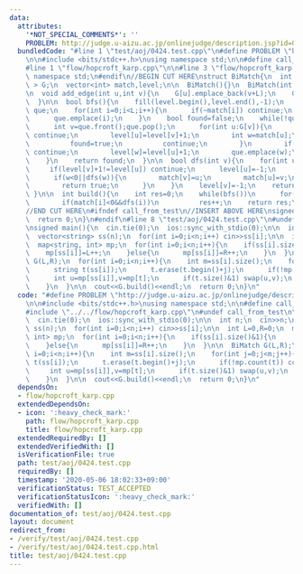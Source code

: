 ```yaml
---
data:
  attributes:
    '*NOT_SPECIAL_COMMENTS*': ''
    PROBLEM: http://judge.u-aizu.ac.jp/onlinejudge/description.jsp?id=0424
  bundledCode: "#line 1 \"test/aoj/0424.test.cpp\"\n#define PROBLEM \"http://judge.u-aizu.ac.jp/onlinejudge/description.jsp?id=0424\"\
    \n\n#include <bits/stdc++.h>\nusing namespace std;\n\n#define call_from_test\n\
    #line 1 \"flow/hopcroft_karp.cpp\"\n\n#line 3 \"flow/hopcroft_karp.cpp\"\nusing\
    \ namespace std;\n#endif\n//BEGIN CUT HERE\nstruct BiMatch{\n  int L,R;\n  vector<vector<int>\
    \ > G;\n  vector<int> match,level;\n\n  BiMatch(){}\n  BiMatch(int L,int R):L(L),R(R),G(L+R),match(L+R,-1),level(L+R){}\n\
    \n  void add_edge(int u,int v){\n    G[u].emplace_back(v+L);\n    G[v+L].emplace_back(u);\n\
    \  }\n\n  bool bfs(){\n    fill(level.begin(),level.end(),-1);\n    queue<int>\
    \ que;\n    for(int i=0;i<L;i++){\n      if(~match[i]) continue;\n      level[i]=0;\n\
    \      que.emplace(i);\n    }\n    bool found=false;\n    while(!que.empty()){\n\
    \      int v=que.front();que.pop();\n      for(int u:G[v]){\n        if(~level[u])\
    \ continue;\n        level[u]=level[v]+1;\n        int w=match[u];\n        if(w==-1){\n\
    \          found=true;\n          continue;\n        }\n        if(~level[w])\
    \ continue;\n        level[w]=level[u]+1;\n        que.emplace(w);\n      }\n\
    \    }\n    return found;\n  }\n\n  bool dfs(int v){\n    for(int u:G[v]){\n \
    \     if(level[v]+1!=level[u]) continue;\n      level[u]=-1;\n      int w=match[u];\n\
    \      if(w<0||dfs(w)){\n        match[v]=u;\n        match[u]=v;\n        level[v]=-1;\n\
    \        return true;\n      }\n    }\n    level[v]=-1;\n    return false;\n \
    \ }\n\n  int build(){\n    int res=0;\n    while(bfs())\n      for(int i=0;i<L;i++)\n\
    \        if(match[i]<0&&dfs(i))\n          res++;\n    return res;\n  }\n\n};\n\
    //END CUT HERE\n#ifndef call_from_test\n//INSERT ABOVE HERE\nsigned main(){\n\
    \  return 0;\n}\n#endif\n#line 8 \"test/aoj/0424.test.cpp\"\n#undef call_from_test\n\
    \nsigned main(){\n  cin.tie(0);\n  ios::sync_with_stdio(0);\n\n  int n;\n  cin>>n;\n\
    \  vector<string> ss(n);\n  for(int i=0;i<n;i++) cin>>ss[i];\n\n  int L=0,R=0;\n\
    \  map<string, int> mp;\n  for(int i=0;i<n;i++){\n    if(ss[i].size()&1){\n  \
    \    mp[ss[i]]=L++;\n    }else{\n      mp[ss[i]]=R++;\n    }\n  }\n\n  BiMatch\
    \ G(L,R);\n  for(int i=0;i<n;i++){\n    int m=ss[i].size();\n    for(int j=0;j<m;j++){\n\
    \      string t(ss[i]);\n      t.erase(t.begin()+j);\n      if(!mp.count(t)) continue;\n\
    \      int u=mp[ss[i]],v=mp[t];\n      if(t.size()&1) swap(u,v);\n      G.add_edge(u,v);\n\
    \    }\n  }\n\n  cout<<G.build()<<endl;\n  return 0;\n}\n"
  code: "#define PROBLEM \"http://judge.u-aizu.ac.jp/onlinejudge/description.jsp?id=0424\"\
    \n\n#include <bits/stdc++.h>\nusing namespace std;\n\n#define call_from_test\n\
    #include \"../../flow/hopcroft_karp.cpp\"\n#undef call_from_test\n\nsigned main(){\n\
    \  cin.tie(0);\n  ios::sync_with_stdio(0);\n\n  int n;\n  cin>>n;\n  vector<string>\
    \ ss(n);\n  for(int i=0;i<n;i++) cin>>ss[i];\n\n  int L=0,R=0;\n  map<string,\
    \ int> mp;\n  for(int i=0;i<n;i++){\n    if(ss[i].size()&1){\n      mp[ss[i]]=L++;\n\
    \    }else{\n      mp[ss[i]]=R++;\n    }\n  }\n\n  BiMatch G(L,R);\n  for(int\
    \ i=0;i<n;i++){\n    int m=ss[i].size();\n    for(int j=0;j<m;j++){\n      string\
    \ t(ss[i]);\n      t.erase(t.begin()+j);\n      if(!mp.count(t)) continue;\n \
    \     int u=mp[ss[i]],v=mp[t];\n      if(t.size()&1) swap(u,v);\n      G.add_edge(u,v);\n\
    \    }\n  }\n\n  cout<<G.build()<<endl;\n  return 0;\n}\n"
  dependsOn:
  - flow/hopcroft_karp.cpp
  extendedDependsOn:
  - icon: ':heavy_check_mark:'
    path: flow/hopcroft_karp.cpp
    title: flow/hopcroft_karp.cpp
  extendedRequiredBy: []
  extendedVerifiedWith: []
  isVerificationFile: true
  path: test/aoj/0424.test.cpp
  requiredBy: []
  timestamp: '2020-05-06 18:02:33+09:00'
  verificationStatus: TEST_ACCEPTED
  verificationStatusIcon: ':heavy_check_mark:'
  verifiedWith: []
documentation_of: test/aoj/0424.test.cpp
layout: document
redirect_from:
- /verify/test/aoj/0424.test.cpp
- /verify/test/aoj/0424.test.cpp.html
title: test/aoj/0424.test.cpp
---
```


